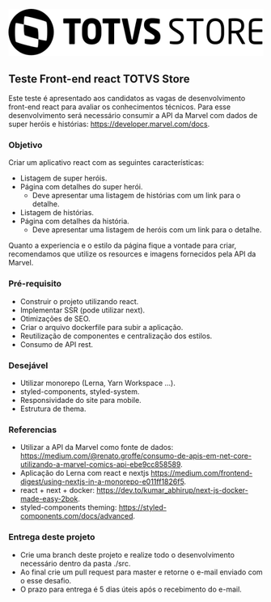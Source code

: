 ![](images/logo.svg)

## Teste Front-end react TOTVS Store

Este teste é apresentado aos candidatos as vagas de desenvolvimento front-end react para avaliar os conhecimentos técnicos.
Para esse desenvolvimento será necessário consumir a API da Marvel com dados de super heróis e histórias: https://developer.marvel.com/docs.

### Objetivo

Criar um aplicativo react com as seguintes características:
 - Listagem de super heróis.
 - Página com detalhes do super herói.
   - Deve apresentar uma listagem de histórias com um link para o detalhe.
 - Listagem de histórias.
 - Página com detalhes da história.
   - Deve apresentar uma listagem de heróis com um link para o detalhe.

Quanto a experiencia e o estilo da página fique a vontade para criar, recomendamos que utilize os resources e imagens fornecidos pela API da Marvel.

### Pré-requisito

 - Construir o projeto utilizando react.
 - Implementar SSR (pode utilizar next).
 - Otimizações de SEO.
 - Criar o arquivo dockerfile para subir a aplicação.
 - Reutilização de componentes e centralização dos estilos.
 - Consumo de API rest.

### Desejável

 - Utilizar monorepo (Lerna, Yarn Workspace ...).
 - styled-components, styled-system.
 - Responsividade do site para mobile.
 - Estrutura de thema.

### Referencias

 - Utilizar a API da Marvel como fonte de dados: https://medium.com/@renato.groffe/consumo-de-apis-em-net-core-utilizando-a-marvel-comics-api-ebe9cc858589.
 - Aplicação do Lerna com react e nextjs https://medium.com/frontend-digest/using-nextjs-in-a-monorepo-e011ff1826f5.
 - react + next + docker: https://dev.to/kumar_abhirup/next-js-docker-made-easy-2bok.
 - styled-components theming: https://styled-components.com/docs/advanced.

### Entrega deste projeto
 - Crie uma branch deste projeto e realize todo o desenvolvimento necessário dentro da pasta ./src.
 - Ao final crie um pull request para master e retorne o e-mail enviado com o esse desafio.
 - O prazo para entrega é 5 dias úteis após o recebimento do e-mail.

